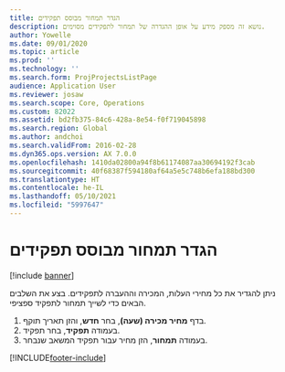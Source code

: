 ```yaml
---
title: הגדר תמחור מבוסס תפקידים
description: נושא זה מספק מידע על אופן ההגדרה של תמחור לתפקידים מסוימים.
author: Yowelle
ms.date: 09/01/2020
ms.topic: article
ms.prod: ''
ms.technology: ''
ms.search.form: ProjProjectsListPage
audience: Application User
ms.reviewer: josaw
ms.search.scope: Core, Operations
ms.custom: 82022
ms.assetid: bd2fb375-84c6-428a-8e54-f0f719045898
ms.search.region: Global
ms.author: andchoi
ms.search.validFrom: 2016-02-28
ms.dyn365.ops.version: AX 7.0.0
ms.openlocfilehash: 1410da02800a94f8b61174087aa30694192f3cab
ms.sourcegitcommit: 40f68387f594180af64a5e5c748b6efa188bd300
ms.translationtype: HT
ms.contentlocale: he-IL
ms.lasthandoff: 05/10/2021
ms.locfileid: "5997647"
---
```

# <a name="set-up-role-based-pricing"></a>הגדר תמחור מבוסס תפקידים

[!include [banner](../includes/banner.md)]

ניתן להגדיר את כל מחירי העלות, המכירה וההעברה לתפקידים. בצע את השלבים הבאים כדי לשייך תמחור לתפקיד ספציפי.

1. בדף **מחיר מכירה (שעה)**, בחר **חדש**, והזן תאריך תוקף.
2. בעמודה **תפקיד**, בחר תפקיד.
3. בעמודה **תמחור**, הזן מחיר עבור תפקיד המשאב שנבחר.


[!INCLUDE[footer-include](../includes/footer-banner.md)]